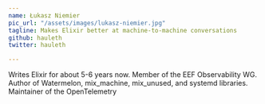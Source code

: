 ```yaml
---
name: Łukasz Niemier
pic_url: "/assets/images/lukasz-niemier.jpg"
tagline: Makes Elixir better at machine-to-machine conversations
github: hauleth
twitter: hauleth

---
```

Writes Elixir for about 5-6 years now. Member of the EEF Observability WG. Author of Watermelon, mix_machine, mix_unused, and systemd libraries. Maintainer of the OpenTelemetry